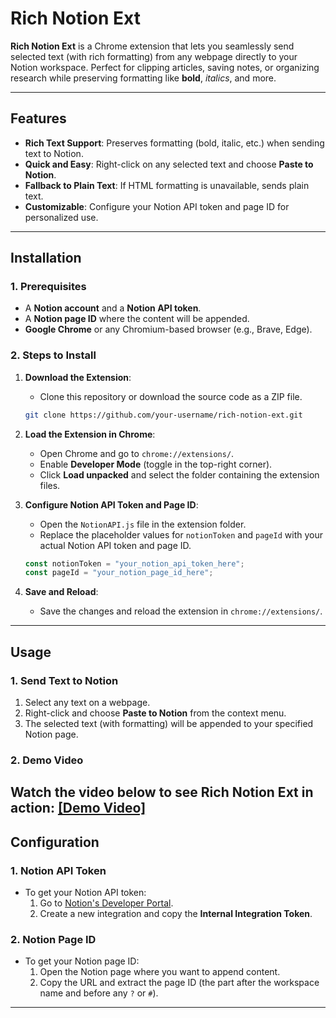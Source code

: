 # **Rich Notion Ext**  

**Rich Notion Ext** is a Chrome extension that lets you seamlessly send selected text (with rich formatting) from any webpage directly to your Notion workspace. Perfect for clipping articles, saving notes, or organizing research while preserving formatting like **bold**, *italics*, and more.

---

## **Features**  
- **Rich Text Support**: Preserves formatting (bold, italic, etc.) when sending text to Notion.  
- **Quick and Easy**: Right-click on any selected text and choose **Paste to Notion**.  
- **Fallback to Plain Text**: If HTML formatting is unavailable, sends plain text.  
- **Customizable**: Configure your Notion API token and page ID for personalized use.  

---

## **Installation**  

### **1. Prerequisites**  
- A **Notion account** and a **Notion API token**.  
- A **Notion page ID** where the content will be appended.  
- **Google Chrome** or any Chromium-based browser (e.g., Brave, Edge).  

### **2. Steps to Install**  
1. **Download the Extension**:  
   - Clone this repository or download the source code as a ZIP file.  
   ```bash
   git clone https://github.com/your-username/rich-notion-ext.git
   ```

2. **Load the Extension in Chrome**:  
   - Open Chrome and go to `chrome://extensions/`.  
   - Enable **Developer Mode** (toggle in the top-right corner).  
   - Click **Load unpacked** and select the folder containing the extension files.  

3. **Configure Notion API Token and Page ID**:  
   - Open the `NotionAPI.js` file in the extension folder.  
   - Replace the placeholder values for `notionToken` and `pageId` with your actual Notion API token and page ID.  
   ```javascript
   const notionToken = "your_notion_api_token_here";
   const pageId = "your_notion_page_id_here";
   ```

4. **Save and Reload**:  
   - Save the changes and reload the extension in `chrome://extensions/`.  

---

## **Usage**  

### **1. Send Text to Notion**  
1. Select any text on a webpage.  
2. Right-click and choose **Paste to Notion** from the context menu.  
3. The selected text (with formatting) will be appended to your specified Notion page.  

### **2. Demo Video**  
Watch the video below to see **Rich Notion Ext** in action:  [[Demo Video]](assets/demo.mp4)    
---

## **Configuration**  

### **1. Notion API Token**  
- To get your Notion API token:  
  1. Go to [Notion's Developer Portal](https://www.notion.so/my-integrations).  
  2. Create a new integration and copy the **Internal Integration Token**.  

### **2. Notion Page ID**  
- To get your Notion page ID:  
  1. Open the Notion page where you want to append content.  
  2. Copy the URL and extract the page ID (the part after the workspace name and before any `?` or `#`).  

---